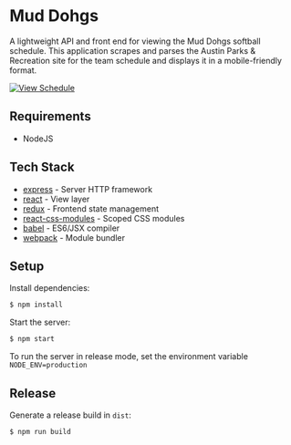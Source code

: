 # Mud Dohgs

A lightweight API and front end for viewing the Mud Dohgs softball schedule. This application scrapes and parses the Austin Parks & Recreation site for the team schedule and displays it in a mobile-friendly format.

[![View Schedule](https://img.shields.io/badge/view-schedule-b49925.svg)](http://muddohgs.com/)

## Requirements

+ NodeJS

## Tech Stack

* [express](http://expressjs.com/) - Server HTTP framework
* [react](https://facebook.github.io/react/) - View layer
* [redux](https://github.com/reactjs/redux) - Frontend state management
* [react-css-modules](https://github.com/gajus/react-css-modules) - Scoped CSS modules
* [babel](https://babeljs.io/) - ES6/JSX compiler
* [webpack](https://webpack.github.io/) - Module bundler

## Setup

Install dependencies:

```sh
$ npm install
```

Start the server:

```sh
$ npm start
```

To run the server in release mode, set the environment variable `NODE_ENV=production`

## Release

Generate a release build in `dist`:

```sh
$ npm run build
```
